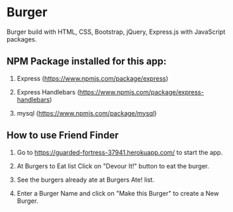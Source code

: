 # Burger

Burger build with HTML, CSS, Bootstrap, jQuery, Express.js with JavaScript packages.

## NPM Package installed for this app:

1. Express (https://www.npmjs.com/package/express)

2. Express Handlebars (https://www.npmjs.com/package/express-handlebars)

3. mysql (https://www.npmjs.com/package/mysql)

## How to use Friend Finder

1. Go to https://guarded-fortress-37941.herokuapp.com/ to start the app.

2. At Burgers to Eat list Click on "Devour It!" button to eat the burger.

3. See the burgers already ate at Burgers Ate! list.

3. Enter a Burger Name and click on "Make this Burger" to create a New Burger. 
